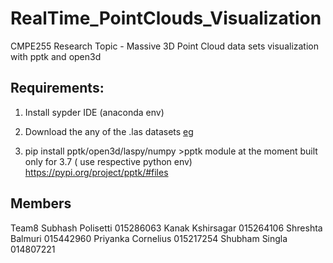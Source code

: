 # RealTime_PointClouds_Visualization
CMPE255 Research Topic - Massive 3D Point Cloud data sets visualization with pptk and open3d

## Requirements:
1. Install sypder IDE (anaconda env)
2. Download the any of the .las datasets [eg](https://drive.google.com/file/d/1sS6UGC9f6Io6rwc6nrUe97pIMBLfPCzY/view?usp=sharing)
  
3. pip install pptk/open3d/laspy/numpy >pptk module at the moment built only for 3.7 ( use respective python env) https://pypi.org/project/pptk/#files 

## Members
Team8 
Subhash Polisetti 015286063
Kanak Kshirsagar 015264106
Shreshta Balmuri 015442960
Priyanka Cornelius 015217254
Shubham Singla 014807221
